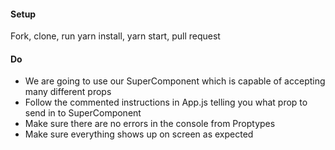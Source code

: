 #### Setup
Fork, clone, run yarn install, yarn start, pull request
#### Do
 *  We are going to use our SuperComponent which is capable of accepting many different props 
 *  Follow the commented instructions in App.js telling you what prop to send in to SuperComponent
 *  Make sure there are no errors in the console from Proptypes
 *  Make sure everything shows up on screen as expected
